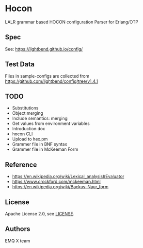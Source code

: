 # Hocon

LALR grammar based HOCON configuration Parser for Erlang/OTP

## Spec

See: https://lightbend.github.io/config/

## Test Data

Files in sample-configs are collected from https://github.com/lightbend/config/tree/v1.4.1

## TODO

- Substitutions
- Object merging
- Include semantics: merging
- Get values from environment variables
- Introduction doc
- hocon CLI
- Upload to hex.pm
- Grammer file in BNF syntax
- Grammer file in McKeeman Form

## Reference

- https://en.wikipedia.org/wiki/Lexical_analysis#Evaluator
- https://www.crockford.com/mckeeman.html
- https://en.wikipedia.org/wiki/Backus–Naur_form

## License

Apache License 2.0, see [LICENSE](./LICENSE).

## Authors

EMQ X team

